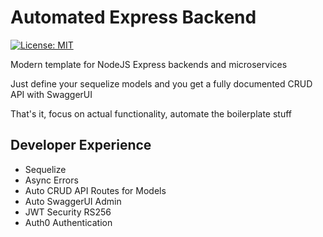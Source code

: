 # Automated Express Backend

[![License: MIT](https://img.shields.io/badge/License-MIT-yellow.svg)](https://opensource.org/licenses/MIT)

Modern template for NodeJS Express backends and microservices

Just define your sequelize models and you get a fully documented CRUD API with SwaggerUI

That's it, focus on actual functionality, automate the boilerplate stuff

## Developer Experience

- Sequelize
- Async Errors
- Auto CRUD API Routes for Models
- Auto SwaggerUI Admin
- JWT Security RS256
- Auth0 Authentication
